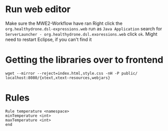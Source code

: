 # Run web editor
Make sure the MWE2-Workflow have ran
Right click the ```org.healthydrone.dsl-expressions.web``` run as ```Java Application``` search for ```ServerLauncher - org.healthydrone.dsl.exoressions.web``` click ```ok```. Might need to restart Eclipse, if you can't find it

# Getting the libraries over to frontend
```wget --mirror --reject=index.html,style.css -nH -P public/ localhost:8080/{xtext,xtext-resources,webjars}```

# Rules
```
Rule temperature <namespace>
minTemperature <int>
maxTemperature <int>
end
```
